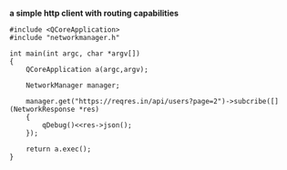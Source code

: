 
**a simple http client with routing capabilities**

```
#include <QCoreApplication>
#include "networkmanager.h"

int main(int argc, char *argv[])
{
    QCoreApplication a(argc,argv);

    NetworkManager manager;

    manager.get("https://reqres.in/api/users?page=2")->subcribe([](NetworkResponse *res)
    {
        qDebug()<<res->json();
    });

    return a.exec();
}
```
